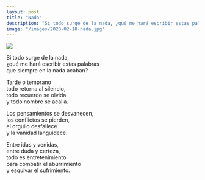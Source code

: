 ```yaml
---
layout: post
title: "Nada"
description: "Si todo surge de la nada, ¿qué me hará escribir estas palabras que siempre en la nada acaban?"
image: "/images/2020-02-18-nada.jpg"
---
```


<img src="{{page.image | prepend: site.baseurl}}" class="round">

Si todo surge de la nada,  
¿qué me hará escribir estas palabras  
que siempre en la nada acaban?

Tarde o temprano  
todo retorna al silencio,  
todo recuerdo se olvida  
y todo nombre se acalla.

Los pensamientos se desvanecen,  
los conflictos se pierden,  
el orgullo desfallece  
y la vanidad languidece.

Entre idas y venidas,  
entre duda y certeza,  
todo es entretenimiento  
para combatir el aburrimiento  
y esquivar el sufrimiento.